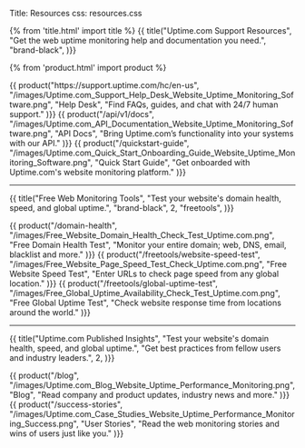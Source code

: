 Title: Resources
css: resources.css

{% from 'title.html' import title %}
{{ title("Uptime.com Support Resources",
  "Get the web uptime monitoring help and documentation you need.",
  "brand-black",
)}}

{% from 'product.html' import product %}

<div class="container bg-white mb-5">
  <div class="row mb-5">
    {{ product("https://support.uptime.com/hc/en-us",
      "/images/Uptime.com_Support_Help_Desk_Website_Uptime_Monitoring_Software.png",
      "Help Desk",
      "Find FAQs, guides, and chat with 24/7 human support."
    )}}
    {{ product("/api/v1/docs",
      "/images/Uptime.com_API_Documentation_Website_Uptime_Monitoring_Software.png",
      "API Docs",
      "Bring Uptime.com’s functionality into your systems with our API."
    )}}
    {{ product("/quickstart-guide",
      "/images/Uptime.com_Quick_Start_Onboarding_Guide_Website_Uptime_Monitoring_Software.png",
      "Quick Start Guide",
      "Get onboarded with Uptime.com's website monitoring platform." 
    )}}
  </div>
</div>

<hr class="mt-5 bg-success"/>

{{ title("Free Web Monitoring Tools",
  "Test your website's domain health, speed, and global uptime.",
  "brand-black",
  2,
  "freetools",
)}}

<div class="container bg-white mb-5">
  <div class="row mb-5">
    {{ product("/domain-health",
      "/images/Free_Website_Domain_Health_Check_Test_Uptime.com.png",
      "Free Domain Health Test",
      "Monitor your entire domain; web, DNS, email, blacklist and more."
    )}}
    {{ product("/freetools/website-speed-test",
      "/images/Free_Website_Page_Speed_Test_Check_Uptime.com.png",
      "Free Website Speed Test",
      "Enter URLs to check page speed from any global location."
    )}}
    {{ product("/freetools/global-uptime-test",
      "/images/Free_Global_Uptime_Availability_Check_Test_Uptime.com.png",
      "Free Global Uptime Test",
      "Check website response time from locations around the world."
    )}}
  </div>
</div>

<hr class="mt-5 bg-success"/>

{{ title("Uptime.com Published Insights",
  "Test your website's domain health, speed, and global uptime.",
  "Get best practices from fellow users and industry leaders.",
  2,
)}}

<div class="container bg-white mb-5">
  <div class="row mb-5">
    {{ product("/blog",
      "/images/Uptime.com_Blog_Website_Uptime_Performance_Monitoring.png",
      "Blog",
      "Read company and product updates, industry news and more."
    )}}
    {{ product("/success-stories",
      "/images/Uptime.com_Case_Studies_Website_Uptime_Performance_Monitoring_Success.png",
      "User Stories",
      "Read the web monitoring stories and wins of users just like you."
    )}}
    <div class="col p-3 m-1"></div>
  </div>
</div>
